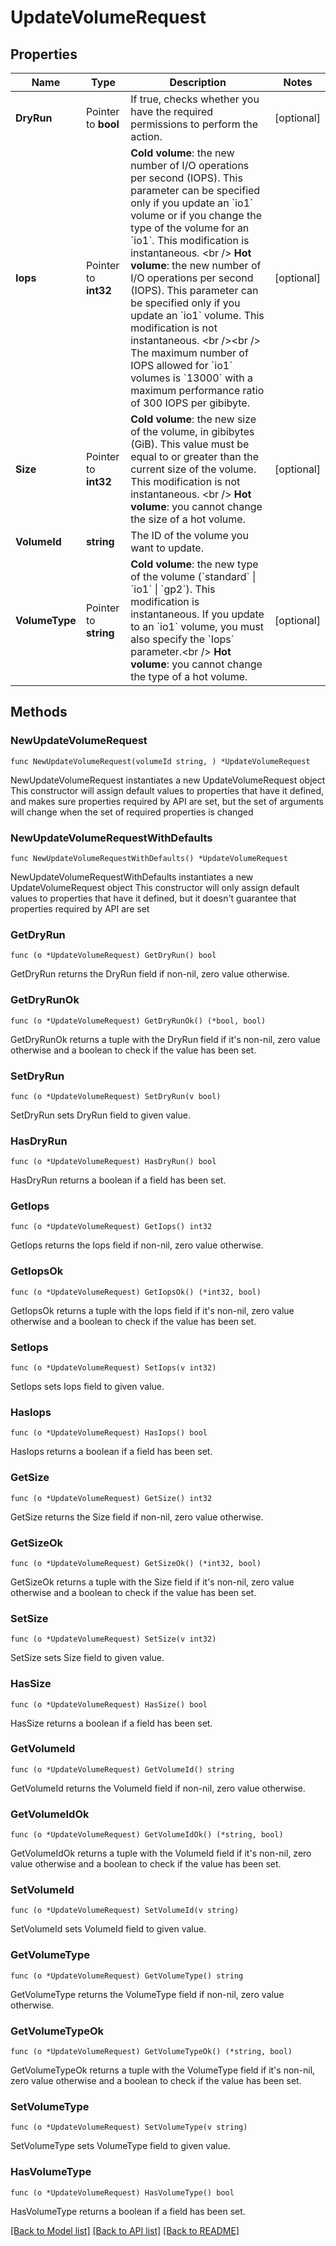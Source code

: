 # UpdateVolumeRequest

## Properties

Name | Type | Description | Notes
------------ | ------------- | ------------- | -------------
**DryRun** | Pointer to **bool** | If true, checks whether you have the required permissions to perform the action. | [optional] 
**Iops** | Pointer to **int32** | **Cold volume**: the new number of I/O operations per second (IOPS). This parameter can be specified only if you update an &#x60;io1&#x60; volume or if you change the type of the volume for an &#x60;io1&#x60;. This modification is instantaneous. &lt;br /&gt; **Hot volume**: the new number of I/O operations per second (IOPS). This parameter can be specified only if you update an &#x60;io1&#x60; volume. This modification is not instantaneous. &lt;br /&gt;&lt;br /&gt; The maximum number of IOPS allowed for &#x60;io1&#x60; volumes is &#x60;13000&#x60; with a maximum performance ratio of 300 IOPS per gibibyte. | [optional] 
**Size** | Pointer to **int32** | **Cold volume**: the new size of the volume, in gibibytes (GiB). This value must be equal to or greater than the current size of the volume. This modification is not instantaneous. &lt;br /&gt; **Hot volume**: you cannot change the size of a hot volume. | [optional] 
**VolumeId** | **string** | The ID of the volume you want to update. | 
**VolumeType** | Pointer to **string** | **Cold volume**: the new type of the volume (&#x60;standard&#x60; \\| &#x60;io1&#x60; \\| &#x60;gp2&#x60;). This modification is instantaneous. If you update to an &#x60;io1&#x60; volume, you must also specify the &#x60;Iops&#x60; parameter.&lt;br /&gt; **Hot volume**: you cannot change the type of a hot volume. | [optional] 

## Methods

### NewUpdateVolumeRequest

`func NewUpdateVolumeRequest(volumeId string, ) *UpdateVolumeRequest`

NewUpdateVolumeRequest instantiates a new UpdateVolumeRequest object
This constructor will assign default values to properties that have it defined,
and makes sure properties required by API are set, but the set of arguments
will change when the set of required properties is changed

### NewUpdateVolumeRequestWithDefaults

`func NewUpdateVolumeRequestWithDefaults() *UpdateVolumeRequest`

NewUpdateVolumeRequestWithDefaults instantiates a new UpdateVolumeRequest object
This constructor will only assign default values to properties that have it defined,
but it doesn't guarantee that properties required by API are set

### GetDryRun

`func (o *UpdateVolumeRequest) GetDryRun() bool`

GetDryRun returns the DryRun field if non-nil, zero value otherwise.

### GetDryRunOk

`func (o *UpdateVolumeRequest) GetDryRunOk() (*bool, bool)`

GetDryRunOk returns a tuple with the DryRun field if it's non-nil, zero value otherwise
and a boolean to check if the value has been set.

### SetDryRun

`func (o *UpdateVolumeRequest) SetDryRun(v bool)`

SetDryRun sets DryRun field to given value.

### HasDryRun

`func (o *UpdateVolumeRequest) HasDryRun() bool`

HasDryRun returns a boolean if a field has been set.

### GetIops

`func (o *UpdateVolumeRequest) GetIops() int32`

GetIops returns the Iops field if non-nil, zero value otherwise.

### GetIopsOk

`func (o *UpdateVolumeRequest) GetIopsOk() (*int32, bool)`

GetIopsOk returns a tuple with the Iops field if it's non-nil, zero value otherwise
and a boolean to check if the value has been set.

### SetIops

`func (o *UpdateVolumeRequest) SetIops(v int32)`

SetIops sets Iops field to given value.

### HasIops

`func (o *UpdateVolumeRequest) HasIops() bool`

HasIops returns a boolean if a field has been set.

### GetSize

`func (o *UpdateVolumeRequest) GetSize() int32`

GetSize returns the Size field if non-nil, zero value otherwise.

### GetSizeOk

`func (o *UpdateVolumeRequest) GetSizeOk() (*int32, bool)`

GetSizeOk returns a tuple with the Size field if it's non-nil, zero value otherwise
and a boolean to check if the value has been set.

### SetSize

`func (o *UpdateVolumeRequest) SetSize(v int32)`

SetSize sets Size field to given value.

### HasSize

`func (o *UpdateVolumeRequest) HasSize() bool`

HasSize returns a boolean if a field has been set.

### GetVolumeId

`func (o *UpdateVolumeRequest) GetVolumeId() string`

GetVolumeId returns the VolumeId field if non-nil, zero value otherwise.

### GetVolumeIdOk

`func (o *UpdateVolumeRequest) GetVolumeIdOk() (*string, bool)`

GetVolumeIdOk returns a tuple with the VolumeId field if it's non-nil, zero value otherwise
and a boolean to check if the value has been set.

### SetVolumeId

`func (o *UpdateVolumeRequest) SetVolumeId(v string)`

SetVolumeId sets VolumeId field to given value.


### GetVolumeType

`func (o *UpdateVolumeRequest) GetVolumeType() string`

GetVolumeType returns the VolumeType field if non-nil, zero value otherwise.

### GetVolumeTypeOk

`func (o *UpdateVolumeRequest) GetVolumeTypeOk() (*string, bool)`

GetVolumeTypeOk returns a tuple with the VolumeType field if it's non-nil, zero value otherwise
and a boolean to check if the value has been set.

### SetVolumeType

`func (o *UpdateVolumeRequest) SetVolumeType(v string)`

SetVolumeType sets VolumeType field to given value.

### HasVolumeType

`func (o *UpdateVolumeRequest) HasVolumeType() bool`

HasVolumeType returns a boolean if a field has been set.


[[Back to Model list]](../README.md#documentation-for-models) [[Back to API list]](../README.md#documentation-for-api-endpoints) [[Back to README]](../README.md)


